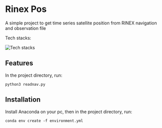 # Rinex Pos

A simple project to get time series satellite position from RINEX navigation and observation file

Tech stacks:

![Tech stacks](https://skillicons.dev/icons?i=python,anaconda)

## Features

In the project directory, run:

```
python3 readnav.py
```

## Installation

Install Anaconda on your pc, then in the project directory, run:

```
conda env create -f environment.yml
```